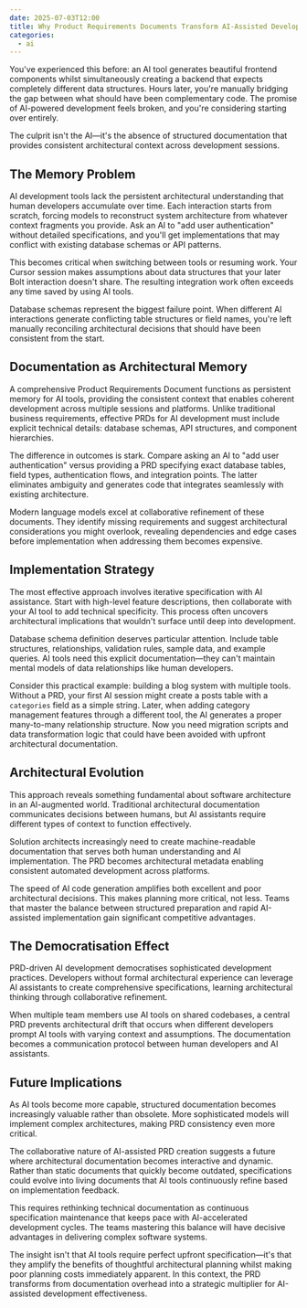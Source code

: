 ```yaml
---
date: 2025-07-03T12:00
title: Why Product Requirements Documents Transform AI-Assisted Development
categories:
  - ai
---
```

You've experienced this before: an AI tool generates beautiful frontend components whilst simultaneously creating a backend that expects completely different data structures. Hours later, you're manually bridging the gap between what should have been complementary code. The promise of AI-powered development feels broken, and you're considering starting over entirely.

The culprit isn't the AI—it's the absence of structured documentation that provides consistent architectural context across development sessions.

## The Memory Problem

AI development tools lack the persistent architectural understanding that human developers accumulate over time. Each interaction starts from scratch, forcing models to reconstruct system architecture from whatever context fragments you provide. Ask an AI to "add user authentication" without detailed specifications, and you'll get implementations that may conflict with existing database schemas or API patterns.

This becomes critical when switching between tools or resuming work. Your Cursor session makes assumptions about data structures that your later Bolt interaction doesn't share. The resulting integration work often exceeds any time saved by using AI tools.

Database schemas represent the biggest failure point. When different AI interactions generate conflicting table structures or field names, you're left manually reconciling architectural decisions that should have been consistent from the start.

## Documentation as Architectural Memory

A comprehensive Product Requirements Document functions as persistent memory for AI tools, providing the consistent context that enables coherent development across multiple sessions and platforms. Unlike traditional business requirements, effective PRDs for AI development must include explicit technical details: database schemas, API structures, and component hierarchies.

The difference in outcomes is stark. Compare asking an AI to "add user authentication" versus providing a PRD specifying exact database tables, field types, authentication flows, and integration points. The latter eliminates ambiguity and generates code that integrates seamlessly with existing architecture.

Modern language models excel at collaborative refinement of these documents. They identify missing requirements and suggest architectural considerations you might overlook, revealing dependencies and edge cases before implementation when addressing them becomes expensive.

## Implementation Strategy

The most effective approach involves iterative specification with AI assistance. Start with high-level feature descriptions, then collaborate with your AI tool to add technical specificity. This process often uncovers architectural implications that wouldn't surface until deep into development.

Database schema definition deserves particular attention. Include table structures, relationships, validation rules, sample data, and example queries. AI tools need this explicit documentation—they can't maintain mental models of data relationships like human developers.

Consider this practical example: building a blog system with multiple tools. Without a PRD, your first AI session might create a posts table with a `categories` field as a simple string. Later, when adding category management features through a different tool, the AI generates a proper many-to-many relationship structure. Now you need migration scripts and data transformation logic that could have been avoided with upfront architectural documentation.

## Architectural Evolution

This approach reveals something fundamental about software architecture in an AI-augmented world. Traditional architectural documentation communicates decisions between humans, but AI assistants require different types of context to function effectively.

Solution architects increasingly need to create machine-readable documentation that serves both human understanding and AI implementation. The PRD becomes architectural metadata enabling consistent automated development across platforms.

The speed of AI code generation amplifies both excellent and poor architectural decisions. This makes planning more critical, not less. Teams that master the balance between structured preparation and rapid AI-assisted implementation gain significant competitive advantages.

## The Democratisation Effect

PRD-driven AI development democratises sophisticated development practices. Developers without formal architectural experience can leverage AI assistants to create comprehensive specifications, learning architectural thinking through collaborative refinement.

When multiple team members use AI tools on shared codebases, a central PRD prevents architectural drift that occurs when different developers prompt AI tools with varying context and assumptions. The documentation becomes a communication protocol between human developers and AI assistants.

## Future Implications

As AI tools become more capable, structured documentation becomes increasingly valuable rather than obsolete. More sophisticated models will implement complex architectures, making PRD consistency even more critical.

The collaborative nature of AI-assisted PRD creation suggests a future where architectural documentation becomes interactive and dynamic. Rather than static documents that quickly become outdated, specifications could evolve into living documents that AI tools continuously refine based on implementation feedback.

This requires rethinking technical documentation as continuous specification maintenance that keeps pace with AI-accelerated development cycles. The teams mastering this balance will have decisive advantages in delivering complex software systems.

The insight isn't that AI tools require perfect upfront specification—it's that they amplify the benefits of thoughtful architectural planning whilst making poor planning costs immediately apparent. In this context, the PRD transforms from documentation overhead into a strategic multiplier for AI-assisted development effectiveness.